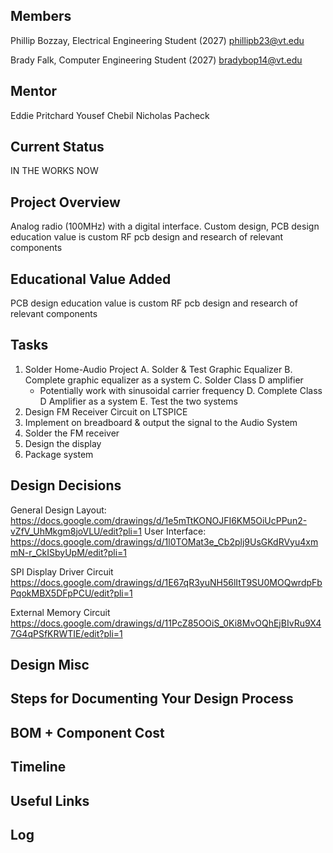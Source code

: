 ## Members
Phillip Bozzay, Electrical Engineering Student (2027)
phillipb23@vt.edu

Brady Falk, Computer Engineering Student (2027)
bradybop14@vt.edu

## Mentor
Eddie Pritchard 
Yousef Chebil
Nicholas Pacheck

## Current Status
IN THE WORKS NOW 

## Project Overview

Analog radio (100MHz) with a digital interface.
Custom design, PCB design education value is custom RF pcb design and research of relevant components

## Educational Value Added

PCB design education value is custom RF pcb design and research of relevant components

## Tasks
1. Solder Home-Audio Project
  A. Solder & Test Graphic Equalizer
  B. Complete graphic equalizer as a system
  C. Solder Class D amplifier
      - Potentially work with sinusoidal carrier frequency
  D. Complete Class D Amplifier as a system
  E. Test the two systems
2. Design FM Receiver Circuit on LTSPICE
3. Implement on breadboard & output the signal to the Audio System
4. Solder the FM receiver
5. Design the display
6. Package system

## Design Decisions
General Design Layout: https://docs.google.com/drawings/d/1e5mTtKONOJFI6KM5OiUcPPun2-vZfV_UhMkgm8joVLU/edit?pli=1
User Interface: https://docs.google.com/drawings/d/1l0TOMat3e_Cb2plj9UsGKdRVyu4xmmN-r_CkISbyUpM/edit?pli=1


SPI Display Driver Circuit
https://docs.google.com/drawings/d/1E67qR3yuNH56lItT9SU0MOQwrdpFbPqokMBX5DFpPCU/edit?pli=1

External Memory Circuit
https://docs.google.com/drawings/d/11PcZ85OOiS_0Ki8MvOQhEjBIvRu9X47G4qPSfKRWTIE/edit?pli=1

## Design Misc

## Steps for Documenting Your Design Process

<!-- Your Text Here. You may work with your mentor on this later when they are assigned -->

## BOM + Component Cost

<!-- Your Text Here. You may work with your mentor on this later when they are assigned -->

## Timeline

<!-- Your Text Here. You may work with your mentor on this later when they are assigned -->

## Useful Links

<!-- Your Text Here. You may work with your mentor on this later when they are assigned -->

## Log

<!-- Your Text Here. You may work with your mentor on this later when they are assigned -->

